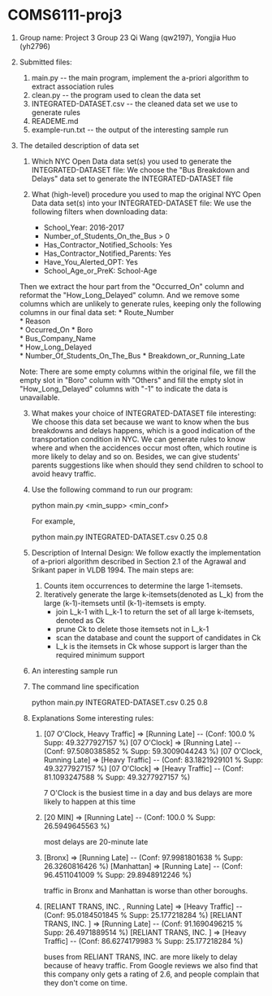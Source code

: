 # COMS6111-proj3

1. Group name: Project 3 Group 23
  Qi Wang (qw2197), Yongjia Huo (yh2796)

2. Submitted files:
    1. main.py -- the main program, implement the a-priori algorithm to extract association rules
    2. clean.py -- the program used to clean the data set
    3. INTEGRATED-DATASET.csv -- the cleaned data set we use to generate rules
    4. READEME.md
    5. example-run.txt -- the output of the interesting sample run
    
3. The detailed description of data set
    1. Which NYC Open Data data set(s) you used to generate the INTEGRATED-DATASET file:
      We choose the "Bus Breakdown and Delays" data set to generate the INTEGRATED-DATASET file
      
    2. What (high-level) procedure you used to map the original NYC Open Data data set(s) into your INTEGRATED-DATASET file:
      We use the following filters when downloading data:
        * School_Year: 2016-2017
        * Number_of_Students_On_the_Bus > 0
        * Has_Contractor_Notified_Schools: Yes
        * Has_Contractor_Notified_Parents: Yes
        * Have_You_Alerted_OPT: Yes
        * School_Age_or_PreK: School-Age
        
        
      Then we extract the hour part from the "Occurred_On" column and reformat the "How_Long_Delayed" column. And we remove some columns which are unlikely to generate rules, keeping only the following columns in our final data set:
        * Route_Number	
        * Reason	
        * Occurred_On
        * Boro	
        * Bus_Company_Name	 
        * How_Long_Delayed	
        * Number_Of_Students_On_The_Bus	
        * Breakdown_or_Running_Late
      
      Note:
      There are some empty columns within the original file, we fill the empty slot in "Boro" column with "Others" and fill the
      empty slot in "How_Long_Delayed" columns with "-1" to indicate the data is unavailable.

    3. What makes your choice of INTEGRATED-DATASET file interesting:
    We choose this data set because we want to know when the bus breakdowns and delays happens, which is a good indication of the transportation condition in NYC. We can generate rules to know where and when the accidences occur most often, which routine is more likely to delay and so on. Besides, we can give students' parents suggestions like when should they send children to school to avoid heavy traffic.

    4. Use the following command to run our program:
    
         python main.py <INTEGRATED-DATASET> <min_supp> <min_conf>
           
       For example, 
      
         python main.py INTEGRATED-DATASET.csv 0.25 0.8

    5. Description of Internal Design:
    We follow exactly the implementation of a-priori algorithm described in Section 2.1 of the Agrawal and Srikant paper in VLDB 1994. The main steps are:
       1. Counts item occurrences to determine the large 1-itemsets.  
       2. Iteratively generate the large k-itemsets(denoted as L_k) from the large (k-1)-itemsets until (k-1)-itemsets is empty.
          * join L_k-1 with L_k-1 to return the set of all large k-itemsets, denoted as Ck
          * prune Ck to delete those itemsets not in L_k-1 
          * scan the database and count the support of candidates in Ck
          * L_k is the itemsets in Ck whose support is larger than the required minimum support 
    
    6. An interesting sample run
      1. The command line specification
      
         python main.py INTEGRATED-DATASET.csv 0.25 0.8

      2. Explanations
          Some interesting rules:
          1. [07 O'Clock, Heavy Traffic] => [Running Late] -- (Conf: 100.0 %  Supp: 49.3277927157 %)
             [07 O'Clock] => [Running Late] -- (Conf: 97.5080385852 %  Supp: 59.3009044243 %)
             [07 O'Clock, Running Late] => [Heavy Traffic] -- (Conf: 83.1821929101 %  Supp: 49.3277927157 %)
             [07 O'Clock] => [Heavy Traffic] -- (Conf: 81.1093247588 %  Supp: 49.3277927157 %)
             
             7 O'Clock is the busiest time in a day and bus delays are more likely to happen at this time
             
          2. [20 MIN] => [Running Late] -- (Conf: 100.0 %  Supp: 26.5949645563 %)
             
             most delays are 20-minute late
          
          3. [Bronx] => [Running Late] -- (Conf: 97.9981801638 %  Supp: 26.3260816426 %)
             [Manhattan] => [Running Late] -- (Conf: 96.4511041009 %  Supp: 29.8948912246 %)
             
             traffic in Bronx and Manhattan is worse than other boroughs.
            
          4. [RELIANT TRANS, INC. , Running Late] => [Heavy Traffic] -- (Conf: 95.0184501845 %  Supp: 25.177218284 %)
             [RELIANT TRANS, INC. ] => [Running Late] -- (Conf: 91.1690496215 %  Supp: 26.4971889514 %)
             [RELIANT TRANS, INC. ] => [Heavy Traffic] -- (Conf: 86.6274179983 %  Supp: 25.177218284 %)
             
             buses from RELIANT TRANS, INC. are more likely to delay because of heavy traffic. From Google reviews we also find that this company only gets a rating of 2.6, and people complain that they don't come on time. 


